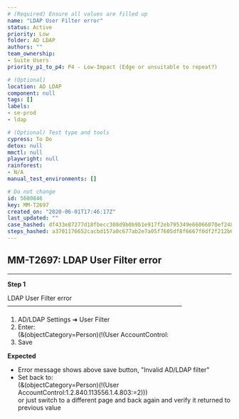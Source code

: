 ```yaml
---
# (Required) Ensure all values are filled up
name: "LDAP User Filter error"
status: Active
priority: Low
folder: AD LDAP
authors: ""
team_ownership:
- Suite Users
priority_p1_to_p4: P4 - Low-Impact (Edge or unsuitable to repeat?)

# (Optional)
location: AD LDAP
component: null
tags: []
labels:
- se-prod
- ldap

# (Optional) Test type and tools
cypress: To Do
detox: null
mmctl: null
playwright: null
rainforest:
- N/A
manual_test_environments: []

# Do not change
id: 5600846
key: MM-T2697
created_on: "2020-06-01T17:46:17Z"
last_updated: ""
case_hashed: df433e87277d18fbecc308d9b0b9b1e917f2eb795349e66066070ef2485986e6b13969c294feb042a116f72caddf93a6
steps_hashed: a3701176652cacbd157a0c677ab2e7a05f7605df8f6667f0df2f212b6d0a27089ac3efbe6a440ed7e604af33b11098ed
---
```


<!-- (Auto-generated) Based on frontmatter's "key" and "name" -->

## MM-T2697: LDAP User Filter error

---

**Step 1**

LDAP User Filter error\
————————————————————————————

1. AD/LDAP Settings ➜ User Filter
2. Enter:
   \
   (&(objectCategory=Person)(!(User AccountControl:
3. Save

**Expected**

- Error message shows above save button, "Invalid AD/LDAP filter"
- Set back to:
  \
  (&(objectCategory=Person)(!(User AccountControl:1.2.840.113556.1.4.803:=2)))\
  or just switch to a different page and back again and verify it returned to previous value
